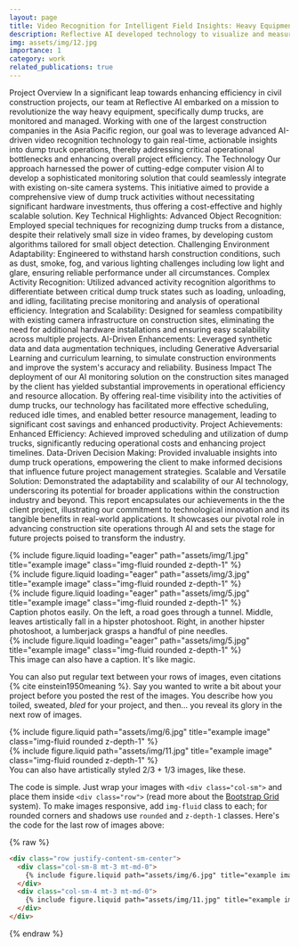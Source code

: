 ```yaml
---
layout: page
title: Video Recognition for Intelligent Field Insights: Heavy Equipment Monitoring with AI for a Top 5 Construction Firm in Asia Pacific
description: Reflective AI developed technology to visualize and measure heavy equipment activity in civil construction projects from high definition video camera feeds installed on-site with a Top 30 ENR client. 
img: assets/img/12.jpg
importance: 1
category: work
related_publications: true
---
```


Project Overview
In a significant leap towards enhancing efficiency in civil construction projects, our team at Reflective AI embarked on a mission to revolutionize the way heavy equipment, specifically dump trucks, are monitored and managed. Working with one of the largest construction companies in the Asia Pacific region, our goal was to leverage advanced AI-driven video recognition technology to gain real-time, actionable insights into dump truck operations, thereby addressing critical operational bottlenecks and enhancing overall project efficiency.
The Technology
Our approach harnessed the power of cutting-edge computer vision AI to develop a sophisticated monitoring solution that could seamlessly integrate with existing on-site camera systems. This initiative aimed to provide a comprehensive view of dump truck activities without necessitating significant hardware investments, thus offering a cost-effective and highly scalable solution.
Key Technical Highlights:
Advanced Object Recognition: Employed special techniques for recognizing dump trucks from a distance, despite their relatively small size in video frames, by developing custom algorithms tailored for small object detection.
Challenging Environment Adaptability: Engineered to withstand harsh construction conditions, such as dust, smoke, fog, and various lighting challenges including low light and glare, ensuring reliable performance under all circumstances.
Complex Activity Recognition: Utilized advanced activity recognition algorithms to differentiate between critical dump truck states such as loading, unloading, and idling, facilitating precise monitoring and analysis of operational efficiency.
Integration and Scalability: Designed for seamless compatibility with existing camera infrastructure on construction sites, eliminating the need for additional hardware installations and ensuring easy scalability across multiple projects.
AI-Driven Enhancements: Leveraged synthetic data and data augmentation techniques, including Generative Adversarial Learning and curriculum learning, to simulate construction environments and improve the system's accuracy and reliability.
Business Impact
The deployment of our AI monitoring solution on the construction sites managed by the client has yielded substantial improvements in operational efficiency and resource allocation. By offering real-time visibility into the activities of dump trucks, our technology has facilitated more effective scheduling, reduced idle times, and enabled better resource management, leading to significant cost savings and enhanced productivity.
Project Achievements:
Enhanced Efficiency: Achieved improved scheduling and utilization of dump trucks, significantly reducing operational costs and enhancing project timelines.
Data-Driven Decision Making: Provided invaluable insights into dump truck operations, empowering the client to make informed decisions that influence future project management strategies.
Scalable and Versatile Solution: Demonstrated the adaptability and scalability of our AI technology, underscoring its potential for broader applications within the construction industry and beyond.
This report encapsulates our achievements in the the client project, illustrating our commitment to technological innovation and its tangible benefits in real-world applications. It showcases our pivotal role in advancing construction site operations through AI and sets the stage for future projects poised to transform the industry.


<div class="row">
    <div class="col-sm mt-3 mt-md-0">
        {% include figure.liquid loading="eager" path="assets/img/1.jpg" title="example image" class="img-fluid rounded z-depth-1" %}
    </div>
    <div class="col-sm mt-3 mt-md-0">
        {% include figure.liquid loading="eager" path="assets/img/3.jpg" title="example image" class="img-fluid rounded z-depth-1" %}
    </div>
    <div class="col-sm mt-3 mt-md-0">
        {% include figure.liquid loading="eager" path="assets/img/5.jpg" title="example image" class="img-fluid rounded z-depth-1" %}
    </div>
</div>
<div class="caption">
    Caption photos easily. On the left, a road goes through a tunnel. Middle, leaves artistically fall in a hipster photoshoot. Right, in another hipster photoshoot, a lumberjack grasps a handful of pine needles.
</div>
<div class="row">
    <div class="col-sm mt-3 mt-md-0">
        {% include figure.liquid loading="eager" path="assets/img/5.jpg" title="example image" class="img-fluid rounded z-depth-1" %}
    </div>
</div>
<div class="caption">
    This image can also have a caption. It's like magic.
</div>

You can also put regular text between your rows of images, even citations {% cite einstein1950meaning %}.
Say you wanted to write a bit about your project before you posted the rest of the images.
You describe how you toiled, sweated, _bled_ for your project, and then... you reveal its glory in the next row of images.

<div class="row justify-content-sm-center">
    <div class="col-sm-8 mt-3 mt-md-0">
        {% include figure.liquid path="assets/img/6.jpg" title="example image" class="img-fluid rounded z-depth-1" %}
    </div>
    <div class="col-sm-4 mt-3 mt-md-0">
        {% include figure.liquid path="assets/img/11.jpg" title="example image" class="img-fluid rounded z-depth-1" %}
    </div>
</div>
<div class="caption">
    You can also have artistically styled 2/3 + 1/3 images, like these.
</div>

The code is simple.
Just wrap your images with `<div class="col-sm">` and place them inside `<div class="row">` (read more about the <a href="https://getbootstrap.com/docs/4.4/layout/grid/">Bootstrap Grid</a> system).
To make images responsive, add `img-fluid` class to each; for rounded corners and shadows use `rounded` and `z-depth-1` classes.
Here's the code for the last row of images above:

{% raw %}

```html
<div class="row justify-content-sm-center">
  <div class="col-sm-8 mt-3 mt-md-0">
    {% include figure.liquid path="assets/img/6.jpg" title="example image" class="img-fluid rounded z-depth-1" %}
  </div>
  <div class="col-sm-4 mt-3 mt-md-0">
    {% include figure.liquid path="assets/img/11.jpg" title="example image" class="img-fluid rounded z-depth-1" %}
  </div>
</div>
```

{% endraw %}
